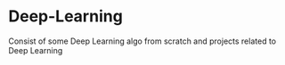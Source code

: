 # Deep-Learning
Consist of some Deep Learning algo from scratch and projects related to Deep Learning
